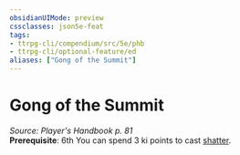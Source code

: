 ```yaml
---
obsidianUIMode: preview
cssclasses: json5e-feat
tags:
- ttrpg-cli/compendium/src/5e/phb
- ttrpg-cli/optional-feature/ed
aliases: ["Gong of the Summit"]
---
```

# Gong of the Summit
*Source: Player's Handbook p. 81*  
**Prerequisite**: 6th
You can spend 3 ki points to cast [shatter](Misc%20Files/CLI/compendium/spells/shatter-xphb.md).